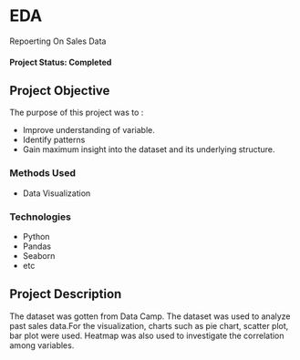 # EDA
Repoerting On Sales Data

#### Project Status: Completed 

## Project Objective
The purpose of this project was to :
* Improve understanding of variable.
* Identify patterns
* Gain maximum insight into the dataset and its underlying structure.


### Methods Used
* Data Visualization

### Technologies
* Python
* Pandas
* Seaborn
* etc

## Project Description
The dataset was gotten from Data Camp. The dataset was used to analyze past sales data.For the visualization, charts such as pie chart, scatter plot, bar plot were used. Heatmap was also used to investigate the correlation among variables.
